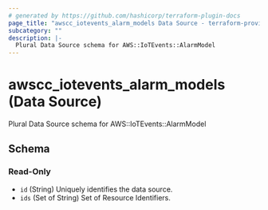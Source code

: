 ```yaml
---
# generated by https://github.com/hashicorp/terraform-plugin-docs
page_title: "awscc_iotevents_alarm_models Data Source - terraform-provider-awscc"
subcategory: ""
description: |-
  Plural Data Source schema for AWS::IoTEvents::AlarmModel
---
```


# awscc_iotevents_alarm_models (Data Source)

Plural Data Source schema for AWS::IoTEvents::AlarmModel



<!-- schema generated by tfplugindocs -->
## Schema

### Read-Only

- `id` (String) Uniquely identifies the data source.
- `ids` (Set of String) Set of Resource Identifiers.
